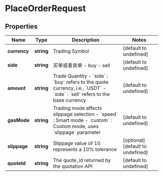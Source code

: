 # PlaceOrderRequest

## Properties

Name | Type | Description | Notes
------------ | ------------- | ------------- | -------------
**currency** | **string** | Trading Symbol | [default to undefined]
**side** | **string** | 买单或者卖单 - buy - sell | [default to undefined]
**amount** | **string** | Trade Quantity - &#x60;side&#x60; : &#x60;buy&#x60; refers to the quote currency, i.e., &#x60;USDT&#x60; - &#x60;side&#x60; : &#x60;sell&#x60; refers to the base currency | [default to undefined]
**gasMode** | **string** | Trading mode affects slippage selection - &#x60;speed&#x60; : Smart mode - &#x60;custom&#x60; : Custom mode, uses &#x60;slippage&#x60; parameter | [default to undefined]
**slippage** | **string** | Slippage value of 10 represents a 10% tolerance | [optional] [default to undefined]
**quoteId** | **string** | The quote_id returned by the quotation API | [default to undefined]

